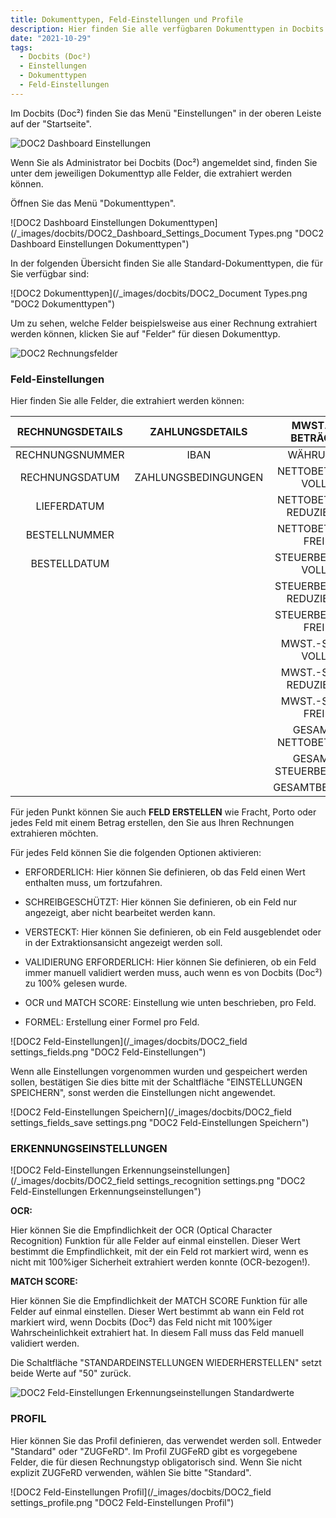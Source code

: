 ```yaml
---
title: Dokumenttypen, Feld-Einstellungen und Profile
description: Hier finden Sie alle verfügbaren Dokumenttypen in Docbits (Doc²) wie Rechnung, Gutschrift, Lieferschein, Auftragsbestätigung und viele mehr.
date: "2021-10-29"
tags:
  - Docbits (Doc²)
  - Einstellungen
  - Dokumenttypen
  - Feld-Einstellungen
---
```


Im Docbits (Doc²) finden Sie das Menü "Einstellungen" in der oberen Leiste auf der "Startseite".

![DOC2 Dashboard Einstellungen](/_images/docbits/DOC2_Dashboard_Settings.png "DOC2 Dashboard Einstellungen")

Wenn Sie als Administrator bei Docbits (Doc²) angemeldet sind, finden Sie unter dem jeweiligen Dokumenttyp alle Felder, die extrahiert werden können.

Öffnen Sie das Menü "Dokumenttypen".

![DOC2 Dashboard Einstellungen Dokumenttypen](/_images/docbits/DOC2_Dashboard_Settings_Document Types.png "DOC2 Dashboard Einstellungen Dokumenttypen")

In der folgenden Übersicht finden Sie alle Standard-Dokumenttypen, die für Sie verfügbar sind:

![DOC2 Dokumenttypen](/_images/docbits/DOC2_Document Types.png "DOC2 Dokumenttypen")

Um zu sehen, welche Felder beispielsweise aus einer Rechnung extrahiert werden können, klicken Sie auf "Felder" für diesen Dokumenttyp.

![DOC2 Rechnungsfelder](/_images/docbits/DOC2_Invoice_Fields.png "DOC2 Rechnungsfelder")

### Feld-Einstellungen

Hier finden Sie alle Felder, die extrahiert werden können:

| RECHNUNGSDETAILS   | ZAHLUNGSDETAILS     |  MWST. & BETRÄGE    |  LIEFERANTENDETAILS |
|       :----:       |        :----:       |       :----:        |      :----:         |
| RECHNUNGSNUMMER    | IBAN                | WÄHRUNG             | ADRESSE             |
| RECHNUNGSDATUM     | ZAHLUNGSBEDINGUNGEN | NETTOBETRAG VOLL     | LIEFERANTENNAME     |
| LIEFERDATUM        |                     | NETTOBETRAG REDUZIERT  | LIEFERANTEN-ID           |
| BESTELLNUMMER      |                     | NETTOBETRAG FREI     | LIEFERANTEN-MWST          |
| BESTELLDATUM       |                     | STEUERBETRAG VOLL     |                     |
|                    |                     | STEUERBETRAG REDUZIERT  |                     |
|                    |                     | STEUERBETRAG FREI     |                     |
|                    |                     | MWST.-SATZ VOLL       |                     |
|                    |                     | MWST.-SATZ REDUZIERT    |                     |
|                    |                     | MWST.-SATZ FREI       |                     |
|                    |                     | GESAMT NETTOBETRAG    |                     |
|                    |                     | GESAMT STEUERBETRAG    |                     |
|                    |                     | GESAMTBETRAG        |                     |


Für jeden Punkt können Sie auch **FELD ERSTELLEN** wie Fracht, Porto oder jedes Feld mit einem Betrag erstellen, den Sie aus Ihren Rechnungen extrahieren möchten.

Für jedes Feld können Sie die folgenden Optionen aktivieren:

- ERFORDERLICH: Hier können Sie definieren, ob das Feld einen Wert enthalten muss, um fortzufahren.

- SCHREIBGESCHÜTZT: Hier können Sie definieren, ob ein Feld nur angezeigt, aber nicht bearbeitet werden kann.

- VERSTECKT: Hier können Sie definieren, ob ein Feld ausgeblendet oder in der Extraktionsansicht angezeigt werden soll.

- VALIDIERUNG ERFORDERLICH: Hier können Sie definieren, ob ein Feld immer manuell validiert werden muss, auch wenn es von Docbits (Doc²) zu 100% gelesen wurde.

- OCR und MATCH SCORE: Einstellung wie unten beschrieben, pro Feld.

- FORMEL: Erstellung einer Formel pro Feld.

![DOC2 Feld-Einstellungen](/_images/docbits/DOC2_field settings_fields.png "DOC2 Feld-Einstellungen")

Wenn alle Einstellungen vorgenommen wurden und gespeichert werden sollen, bestätigen Sie dies bitte mit der Schaltfläche "EINSTELLUNGEN SPEICHERN", sonst werden die Einstellungen nicht angewendet.

![DOC2 Feld-Einstellungen Speichern](/_images/docbits/DOC2_field settings_fields_save settings.png "DOC2 Feld-Einstellungen Speichern")

### ERKENNUNGSEINSTELLUNGEN

![DOC2 Feld-Einstellungen Erkennungseinstellungen](/_images/docbits/DOC2_field settings_recognition settings.png "DOC2 Feld-Einstellungen Erkennungseinstellungen")

**OCR:**

Hier können Sie die Empfindlichkeit der OCR (Optical Character Recognition) Funktion für alle Felder auf einmal einstellen. Dieser Wert bestimmt die Empfindlichkeit, mit der ein Feld rot markiert wird, wenn es nicht mit 100%iger Sicherheit extrahiert werden konnte (OCR-bezogen!).

**MATCH SCORE:**

Hier können Sie die Empfindlichkeit der MATCH SCORE Funktion für alle Felder auf einmal einstellen. Dieser Wert bestimmt ab wann ein Feld rot markiert wird, wenn Docbits (Doc²) das Feld nicht mit 100%iger Wahrscheinlichkeit extrahiert hat. In diesem Fall muss das Feld manuell validiert werden.

Die Schaltfläche "STANDARDEINSTELLUNGEN WIEDERHERSTELLEN" setzt beide Werte auf "50" zurück.

![DOC2 Feld-Einstellungen Erkennungseinstellungen Standardwerte](/_images/docbits/image-3.png "DOC2 Feld-Einstellungen Erkennungseinstellungen Standardwerte")

### PROFIL

Hier können Sie das Profil definieren, das verwendet werden soll. Entweder "Standard" oder "ZUGFeRD". Im Profil ZUGFeRD gibt es vorgegebene Felder, die für diesen Rechnungstyp obligatorisch sind. Wenn Sie nicht explizit ZUGFeRD verwenden, wählen Sie bitte "Standard".

![DOC2 Feld-Einstellungen Profil](/_images/docbits/DOC2_field settings_profile.png "DOC2 Feld-Einstellungen Profil")